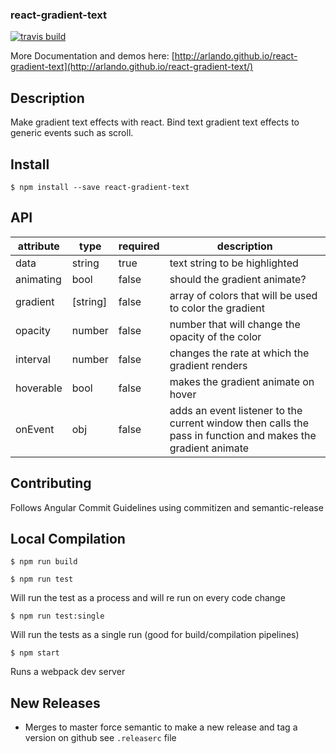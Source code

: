 ### react-gradient-text

[![travis build](https://img.shields.io/travis/arlando/react-gradient-text.svg?style=flat-square)](https://travis-ci.org/arlando/react-gradient-text)

More Documentation and demos here: [http://arlando.github.io/react-gradient-text](http://arlando.github.io/react-gradient-text/)

## Description

Make gradient text effects with react. Bind text gradient text effects to generic events such as scroll.

## Install

```
$ npm install --save react-gradient-text
```

## API

attribute|type|required|description
---------|----|--------|-----------
data     |string|true  | text string to be highlighted
animating|bool|false  | should the gradient animate?
gradient |[string]|false  | array of colors that will be used to color the gradient
opacity  |number| false | number that will change the opacity of the color
interval |number| false | changes the rate at which the gradient renders
hoverable|bool|false    | makes the gradient animate on hover
onEvent  | obj| false   | adds an event listener to the current window then calls the pass in function and makes the gradient animate

## Contributing

Follows Angular Commit Guidelines using commitizen and semantic-release

## Local Compilation

```$ npm run build```

```$ npm run test```

Will run the test as a process and will re run on every code change

```$ npm run test:single```

Will run the tests as a single run (good for build/compilation pipelines)

```$ npm start```

Runs a webpack dev server

## New Releases

- Merges to master force semantic to make a new release and tag a version on github see `.releaserc` file